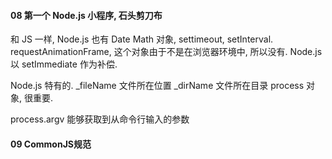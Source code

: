 #### 08 第一个 Node.js 小程序, 石头剪刀布

和 JS 一样, Node.js 也有 Date Math 对象, settimeout, setInterval.
requestAnimationFrame, 这个对象由于不是在浏览器环境中, 所以没有.
Node.js 以 setImmediate 作为补偿.

Node.js 特有的. \_fileName 文件所在位置 \_dirName 文件所在目录
process 对象, 很重要.

process.argv 能够获取到从命令行输入的参数


#### 09 CommonJS规范